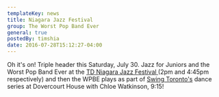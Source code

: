 ```yaml
---
templateKey: news
title: Niagara Jazz Festival
group: The Worst Pop Band Ever
general: true
postedBy: timshia
date: 2016-07-28T15:12:27-04:00
---
```

Oh it's on! Triple header this Saturday, July 30. Jazz for Juniors and the Worst Pop Band Ever at the [TD Niagara Jazz Festival ](http://niagarajazzfestival.com/)(2pm and 4:45pm respectively) and then the WPBE plays as part of [Swing Toronto's](http://swingtoronto.com/) dance series at Dovercourt House with Chloe Watkinson, 9:15!